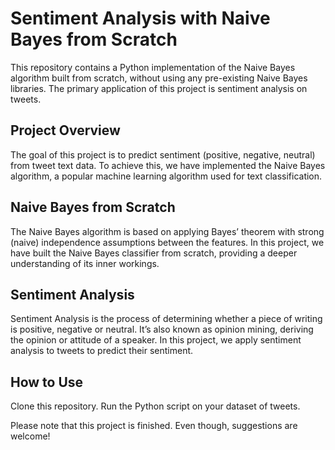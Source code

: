 # Sentiment Analysis with Naive Bayes from Scratch
This repository contains a Python implementation of the Naive Bayes algorithm built from scratch, without using any pre-existing Naive Bayes libraries. The primary application of this project is sentiment analysis on tweets.

## Project Overview
The goal of this project is to predict sentiment (positive, negative, neutral) from tweet text data. To achieve this, we have implemented the Naive Bayes algorithm, a popular machine learning algorithm used for text classification.

## Naive Bayes from Scratch
The Naive Bayes algorithm is based on applying Bayes’ theorem with strong (naive) independence assumptions between the features. In this project, we have built the Naive Bayes classifier from scratch, providing a deeper understanding of its inner workings.

## Sentiment Analysis
Sentiment Analysis is the process of determining whether a piece of writing is positive, negative or neutral. It’s also known as opinion mining, deriving the opinion or attitude of a speaker. In this project, we apply sentiment analysis to tweets to predict their sentiment.

## How to Use
Clone this repository.
Run the Python script on your dataset of tweets.

Please note that this project is finished. Even though, suggestions are welcome!
